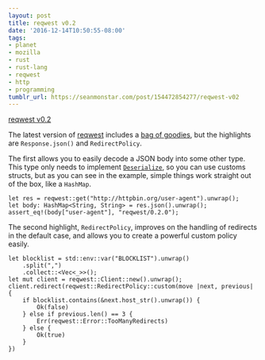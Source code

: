 ```yaml
---
layout: post
title: reqwest v0.2
date: '2016-12-14T10:50:55-08:00'
tags:
- planet
- mozilla
- rust
- rust-lang
- reqwest
- http
- programming
tumblr_url: https://seanmonstar.com/post/154472854277/reqwest-v02
---
```

[reqwest v0.2](https://github.com/seanmonstar/reqwest/releases/tag/v0.2.0)  

The latest version of [reqwest](https://docs.rs/reqwest) includes a [bag of goodies](https://github.com/seanmonstar/reqwest/releases/tag/v0.2.0), but the highlights are `Response.json()` and `RedirectPolicy`.

The first allows you to easily decode a JSON body into some other type. This type only needs to implement [`Deserialize`](https://serde.rs), so you can use customs structs, but as you can see in the example, simple things work straight out of the box, like a `HashMap`.

    let res = reqwest::get("http://httpbin.org/user-agent").unwrap();
    let body: HashMap<String, String> = res.json().unwrap();
    assert_eq!(body["user-agent"], "reqwest/0.2.0");

The second highlight, `RedirectPolicy`, improves on the handling of redirects in the default case, and allows you to create a powerful custom policy easily.

    let blocklist = std::env::var("BLOCKLIST").unwrap()
        .split(",")
        .collect::<Vec<_>>();
    let mut client = reqwest::Client::new().unwrap();
    client.redirect(reqwest::RedirectPolicy::custom(move |next, previous| {
        if blocklist.contains(&next.host_str().unwrap()) {
            Ok(false)
        } else if previous.len() == 3 {
            Err(reqwest::Error::TooManyRedirects)
        } else {
            Ok(true)
        }
    })

